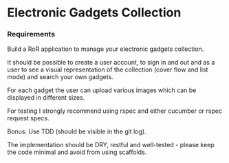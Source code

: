 # Electronic Gadgets Collection

### Requirements
Build a RoR application to manage your electronic gadgets collection.

It should be possible to create a user account, to sign in and out and as a user to see a visual representation of the collection (cover flow and list mode) and search your own gadgets.

For each gadget the user can upload various images which can be displayed in different sizes.

For testing I strongly recommend using rspec and either cucumber or rspec request specs.

Bonus: Use TDD (should be visible in the git log).

The implementation should be DRY, restful and well-tested - please keep the code minimal and avoid from using scaffolds.
